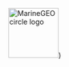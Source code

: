 <img src="C:\Users\Austin\Documents\GitHub\cse15l-lab-reports" alt="MarineGEO circle logo" style="height: 100px; width:100px;"/>)